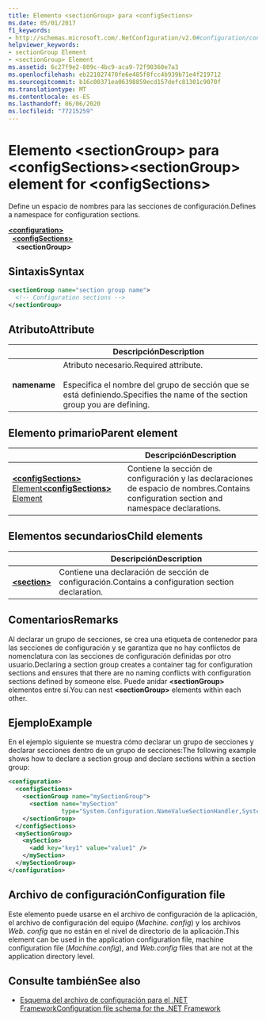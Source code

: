 ```yaml
---
title: Elemento <sectionGroup> para <configSections>
ms.date: 05/01/2017
f1_keywords:
- http://schemas.microsoft.com/.NetConfiguration/v2.0#configuration/configSections/sectionGroup
helpviewer_keywords:
- sectionGroup Element
- <sectionGroup> Element
ms.assetid: 6c27f9e2-809c-4bc9-aca9-72f90360e7a3
ms.openlocfilehash: eb221027470fe6e485f8fcc4b939b71e4f219712
ms.sourcegitcommit: b16c00371ea06398859ecd157defc81301c9070f
ms.translationtype: MT
ms.contentlocale: es-ES
ms.lasthandoff: 06/06/2020
ms.locfileid: "77215259"
---
```

# <a name="sectiongroup-element-for-configsections"></a><span data-ttu-id="686c8-102">Elemento \<sectionGroup> para \<configSections></span><span class="sxs-lookup"><span data-stu-id="686c8-102">\<sectionGroup> element for \<configSections></span></span>

<span data-ttu-id="686c8-103">Define un espacio de nombres para las secciones de configuración.</span><span class="sxs-lookup"><span data-stu-id="686c8-103">Defines a namespace for configuration sections.</span></span>

[**\<configuration>**](configuration-element.md)\
&nbsp;&nbsp;[**\<configSections>**](configsections-element-for-configuration.md)\
&nbsp;&nbsp;&nbsp;&nbsp;**\<sectionGroup>**

## <a name="syntax"></a><span data-ttu-id="686c8-104">Sintaxis</span><span class="sxs-lookup"><span data-stu-id="686c8-104">Syntax</span></span>

```xml
<sectionGroup name="section group name">
  <!-- Configuration sections -->
</sectionGroup>
```

## <a name="attribute"></a><span data-ttu-id="686c8-105">Atributo</span><span class="sxs-lookup"><span data-stu-id="686c8-105">Attribute</span></span>

|           | <span data-ttu-id="686c8-106">Descripción</span><span class="sxs-lookup"><span data-stu-id="686c8-106">Description</span></span> |
| --------- | ----------- |
| <span data-ttu-id="686c8-107">**name**</span><span class="sxs-lookup"><span data-stu-id="686c8-107">**name**</span></span>  | <span data-ttu-id="686c8-108">Atributo necesario.</span><span class="sxs-lookup"><span data-stu-id="686c8-108">Required attribute.</span></span><br><br><span data-ttu-id="686c8-109">Especifica el nombre del grupo de sección que se está definiendo.</span><span class="sxs-lookup"><span data-stu-id="686c8-109">Specifies the name of the section group you are defining.</span></span> |

## <a name="parent-element"></a><span data-ttu-id="686c8-110">Elemento primario</span><span class="sxs-lookup"><span data-stu-id="686c8-110">Parent element</span></span>

|     | <span data-ttu-id="686c8-111">Descripción</span><span class="sxs-lookup"><span data-stu-id="686c8-111">Description</span></span> |
| --- | ----------- |
| [<span data-ttu-id="686c8-112">**\<configSections>** Element</span><span class="sxs-lookup"><span data-stu-id="686c8-112">**\<configSections>** Element</span></span>](configsections-element-for-configuration.md) | <span data-ttu-id="686c8-113">Contiene la sección de configuración y las declaraciones de espacio de nombres.</span><span class="sxs-lookup"><span data-stu-id="686c8-113">Contains configuration section and namespace declarations.</span></span> |

## <a name="child-elements"></a><span data-ttu-id="686c8-114">Elementos secundarios</span><span class="sxs-lookup"><span data-stu-id="686c8-114">Child elements</span></span>

|     | <span data-ttu-id="686c8-115">Descripción</span><span class="sxs-lookup"><span data-stu-id="686c8-115">Description</span></span> |
| --- | ----------- |
| [**\<section>**](section-element.md) | <span data-ttu-id="686c8-116">Contiene una declaración de sección de configuración.</span><span class="sxs-lookup"><span data-stu-id="686c8-116">Contains a configuration section declaration.</span></span> |

## <a name="remarks"></a><span data-ttu-id="686c8-117">Comentarios</span><span class="sxs-lookup"><span data-stu-id="686c8-117">Remarks</span></span>

<span data-ttu-id="686c8-118">Al declarar un grupo de secciones, se crea una etiqueta de contenedor para las secciones de configuración y se garantiza que no hay conflictos de nomenclatura con las secciones de configuración definidas por otro usuario.</span><span class="sxs-lookup"><span data-stu-id="686c8-118">Declaring a section group creates a container tag for configuration sections and ensures that there are no naming conflicts with configuration sections defined by someone else.</span></span> <span data-ttu-id="686c8-119">Puede anidar **\<sectionGroup>** elementos entre sí.</span><span class="sxs-lookup"><span data-stu-id="686c8-119">You can nest **\<sectionGroup>** elements within each other.</span></span>

## <a name="example"></a><span data-ttu-id="686c8-120">Ejemplo</span><span class="sxs-lookup"><span data-stu-id="686c8-120">Example</span></span>

<span data-ttu-id="686c8-121">En el ejemplo siguiente se muestra cómo declarar un grupo de secciones y declarar secciones dentro de un grupo de secciones:</span><span class="sxs-lookup"><span data-stu-id="686c8-121">The following example shows how to declare a section group and declare sections within a section group:</span></span>

```xml
<configuration>
  <configSections>
    <sectionGroup name="mySectionGroup">
      <section name="mySection"
               type="System.Configuration.NameValueSectionHandler,System" />
    </sectionGroup>
  </configSections>
  <mySectionGroup>
    <mySection>
      <add key="key1" value="value1" />
    </mySection>
  </mySectionGroup>
</configuration>
```

## <a name="configuration-file"></a><span data-ttu-id="686c8-122">Archivo de configuración</span><span class="sxs-lookup"><span data-stu-id="686c8-122">Configuration file</span></span>

<span data-ttu-id="686c8-123">Este elemento puede usarse en el archivo de configuración de la aplicación, el archivo de configuración del equipo (*Machine. config*) y los archivos *Web. config* que no están en el nivel de directorio de la aplicación.</span><span class="sxs-lookup"><span data-stu-id="686c8-123">This element can be used in the application configuration file, machine configuration file (*Machine.config*), and *Web.config* files that are not at the application directory level.</span></span>

## <a name="see-also"></a><span data-ttu-id="686c8-124">Consulte también</span><span class="sxs-lookup"><span data-stu-id="686c8-124">See also</span></span>

- [<span data-ttu-id="686c8-125">Esquema del archivo de configuración para el .NET Framework</span><span class="sxs-lookup"><span data-stu-id="686c8-125">Configuration file schema for the .NET Framework</span></span>](index.md)
